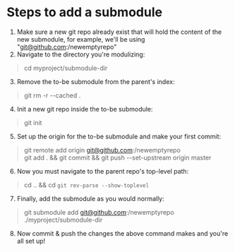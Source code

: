 # Steps to add a submodule

1. Make sure a new git repo already exist that will hold the content of the new submodule, for example, we'll be using "git@github.com:/newemptyrepo"
2. Navigate to the directory you're modulizing:
> cd myproject/submodule-dir
3. Remove the to-be submodule from the parent's index:
> git rm -r --cached .
4. Init a new git repo inside the to-be submodule:
> git init
5. Set up the origin for the to-be submodule and make your first commit:
> git remote add origin git@github.com:/newemptyrepo <br>
git add . && git commit && git push --set-upstream origin master
6. Now you must navigate to the parent repo's top-level path:
> cd .. && cd `git rev-parse --show-toplevel`
7. Finally, add the submodule as you would normally:
> git submodule add git@github.com:/newemptyrepo ./myproject/submodule-dir
8. Now commit & push the changes the above command makes and you're all set up!